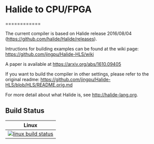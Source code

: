 # Halide to CPU/FPGA
============

The current compiler is based on Halide release 2016/08/04 (https://github.com/halide/Halide/releases).

Intructions for building examples can be found at the wiki page:
https://github.com/jingpu/Halide-HLS/wiki

A paper is available at https://arxiv.org/abs/1610.09405

If you want to build the compiler in other settings, please refer to the original readme:
https://github.com/jingpu/Halide-HLS/blob/HLS/README.orig.md

For more detail about what Halide is, see http://halide-lang.org.

Build Status
------------

| Linux                        |
|------------------------------|
| [![linux build status][1]][2]|

[1]: https://travis-ci.org/jingpu/Halide-HLS.svg?branch=master
[2]: https://travis-ci.org/jingpu/Halide-HLS
